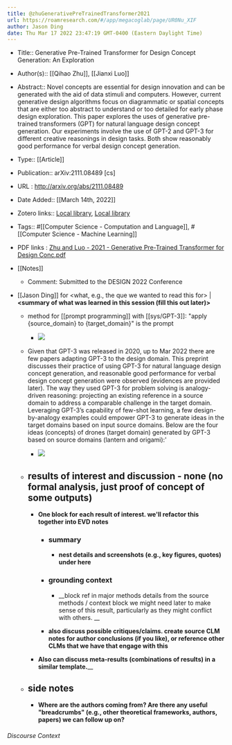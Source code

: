 ```yaml
---
title: @zhuGenerativePreTrainedTransformer2021
url: https://roamresearch.com/#/app/megacoglab/page/UR0Nu_XIF
author: Jason Ding
date: Thu Mar 17 2022 23:47:19 GMT-0400 (Eastern Daylight Time)
---
```


- Title:: Generative Pre-Trained Transformer for Design Concept Generation: An Exploration
- Author(s):: [[Qihao Zhu]], [[Jianxi Luo]]
- Abstract:: Novel concepts are essential for design innovation and can be generated with the aid of data stimuli and computers. However, current generative design algorithms focus on diagrammatic or spatial concepts that are either too abstract to understand or too detailed for early phase design exploration. This paper explores the uses of generative pre-trained transformers (GPT) for natural language design concept generation. Our experiments involve the use of GPT-2 and GPT-3 for different creative reasonings in design tasks. Both show reasonably good performance for verbal design concept generation.
- Type:: [[Article]]
- Publication:: arXiv:2111.08489 [cs]
- URL : http://arxiv.org/abs/2111.08489
- Date Added:: [[March 14th, 2022]]
- Zotero links:: [Local library](zotero://select/groups/2451508/items/FZ6QIWK7), [Local library](https://www.zotero.org/groups/2451508/items/FZ6QIWK7)
- Tags:: #[[Computer Science - Computation and Language]], #[[Computer Science - Machine Learning]]
- PDF links : [Zhu and Luo - 2021 - Generative Pre-Trained Transformer for Design Conc.pdf](zotero://open-pdf/groups/2451508/items/535XGYHJ)
- [[Notes]]

    - Comment: Submitted to the DESIGN 2022 Conference
- [[Jason Ding]] for <what, e.g., the que we wanted to read this for> | __<summary of what was learned in this session (fill this out later)>__

    - method for [[prompt programming]] with [[sys/GPT-3]]: "apply {source_domain} to {target_domain}" is the prompt

        - ![](https://firebasestorage.googleapis.com/v0/b/firescript-577a2.appspot.com/o/imgs%2Fapp%2Fmegacoglab%2F2S3fB-OAXI.png?alt=media&token=2baed93a-84e9-40b8-8242-be873022a449)

    - Given that GPT-3 was released in 2020, up to Mar 2022 there are few papers adapting GPT-3 to the design domain. This preprint discusses their practice of using GPT-3 for natural language design concept generation, and reasonable good performance for verbal design concept generation were observed (evidences are provided later). The way they used GPT-3 for problem solving is analogy-driven reasoning: projecting an existing reference in a source domain to address a comparable challenge in the target domain. Leveraging GPT-3’s capability of few-shot learning, a few design-by-analogy examples could empower GPT-3 to generate ideas in the target domains based on input source domains. Below are the four ideas (concepts) of drones (target domain) generated by GPT-3 based on source domains (lantern and origami):'

        - ![](https://lh5.googleusercontent.com/eBgkOsBEE6iKDDw5oie4_Ug1vdcTeJwsDC_ZECpomCBN1fx-2UAYXKYfacp2_3d-7g2x00ptUDwIUXfGg7rENU4zyISXgJDxt8f66NfpPcr9DD3kzGu8NzyhVVw4tvhqN3tiypmx)

    - ## results of interest and discussion - none (no formal analysis, just proof of concept of some outputs)

        - __One block for each result of interest. we'll refactor this together into EVD notes__

            - ### summary

                - __nest details and screenshots (e.g., key figures, quotes) under here__

            - ### grounding context

                - __block ref in major methods details from the source methods / context block we might need later to make sense of this result, particularly as they might conflict with others. __

            - __also discuss possible critiques/claims. create source CLM notes for author conclusions (if you like), or reference other CLMs that we have that engage with this__

        - __Also can discuss meta-results (combinations of results) in a similar template.____

    - ## side notes

        - __Where are the authors coming from? Are there any useful "breadcrumbs" (e.g., other theoretical frameworks, authors, papers) we can follow up on?__

###### Discourse Context


